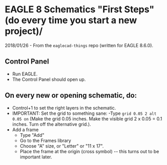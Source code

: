 # EAGLE 8 Schematics "First Steps" (do every time you start a new project)/

2018/01/26 - From the `eaglecad-things` repo (written for EAGLE 8.6.0).

## Control Panel

- Run EAGLE.
- The Control Panel should open up.

## On every new or opening schematic, do:

- Control+1 to set the right layers in the schematic.
- IMPORTANT: Set the grid to something sane:
   -Type `grid 0.05 2 alt 0.05 on` (Make the grid 0.05 inches. Make the visible grid 2 x 0.05 = 0.1 inches. Turn off the alternative grid.).
- Add a frame
   - Type "Add"
   - Go to the Frames library
   - Choose "A" size, or "Letter" or "11 x 17".
   - Place the frame at the origin (cross symbol) -- this turns out to be important later.



